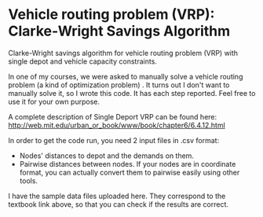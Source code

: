 # Vehicle routing problem (VRP): Clarke-Wright Savings Algorithm
 Clarke-Wright savings algorithm for vehicle routing problem (VRP) with single depot and vehicle capacity constraints.
 
 In one of my courses, we were asked to manually solve a vehicle routing problem (a kind of optimization problem) . It turns out I don't want to manually solve it, so I wrote this code. It has each step reported. Feel free to use it for your own purpose.
 
A complete description of Single Deport VRP can be found here:
http://web.mit.edu/urban_or_book/www/book/chapter6/6.4.12.html

In order to get the code run, you need 2 input files in .csv format:
- Nodes' distances to depot and the demands on them.
- Pairwise distances between nodes. If your nodes are in coordinate format, you can actually convert them to pairwise easily using other tools.

I have the sample data files uploaded here. They correspond to the textbook link above, so that you can check if the results are correct.

 
